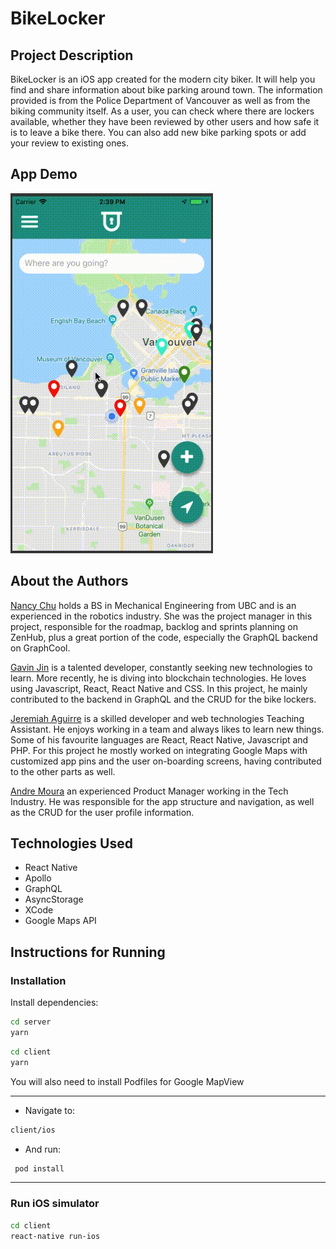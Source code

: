 # BikeLocker

## Project Description

BikeLocker is an iOS app created for the modern city biker. It will help you find and share information about bike parking around town. The information provided is from the Police Department of Vancouver as well as from the biking community itself. As a user, you can check where there are lockers available, whether they have been reviewed by other users and how safe it is to leave a bike there. You can also add new bike parking spots or add your review to existing ones.

## App Demo

![BikeLocker Deom](bikelocker_demo.gif)

## About the Authors

[Nancy Chu](https://www.linkedin.com/in/chunancy/) holds a BS in Mechanical Engineering from UBC and is an experienced in the robotics industry. She was the project manager in this project, responsible for the roadmap, backlog and sprints planning on ZenHub, plus a great portion of the code, especially the GraphQL backend on GraphCool.

[Gavin Jin](https://www.linkedin.com/in/gavin-jin-288160178/) is a talented developer, constantly seeking new technologies to learn. More recently, he is diving into blockchain technologies. He loves using Javascript, React, React Native and CSS. In this project, he mainly contributed to the backend in GraphQL and the CRUD for the bike lockers.

[Jeremiah Aguirre](https://www.linkedin.com/in/jeremiah-aguirre-606708181/) is a skilled developer and web technologies Teaching Assistant. He enjoys working in a team and always likes to learn new things. Some of his favourite languages are React, React Native, Javascript and PHP. For this project he mostly worked on integrating Google Maps with customized app pins and the user on-boarding screens, having contributed to the other parts as well.

[Andre Moura](https://www.linkedin.com/in/andre-marques-moura/) an experienced Product Manager working in the Tech Industry. He was responsible for the app structure and navigation, as well as the CRUD for the user profile information.

## Technologies Used

- React Native
- Apollo
- GraphQL
- AsyncStorage
- XCode
- Google Maps API

## Instructions for Running

### Installation

Install dependencies:

```bash
cd server
yarn
```

```bash
cd client
yarn
```

You will also need to install Podfiles for Google MapView

---

- Navigate to:

```bash
client/ios
```

- And run:

```bash
 pod install
```

---

### Run iOS simulator

```bash
cd client
react-native run-ios
```
